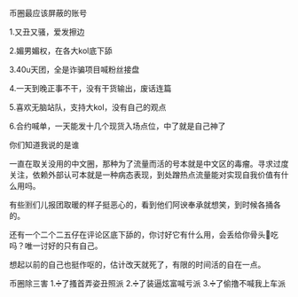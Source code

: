 币圈最应该屏蔽的账号 

1.又丑又骚，爱发擦边 

2.媚男媚权，在各大kol底下舔 

3.40u天团，全是诈骗项目喊粉丝接盘 

4.一天到晚正事不干，没有干货输出，废话连篇 

5.喜欢无脑站队，支持大kol，没有自己的观点 

6.合约喊单，一天能发十几个现货入场点位，中了就是自己神了 

你们知道我说的是谁

一直在取关没用的中文圈，那种为了流量而活的号本就是中文区的毒瘤。寻求过度关注，依赖外部认可本就是一种病态表现，到处蹭热点流量能对实现自我价值有什么用吗。

有些🈹们儿报团取暖的样子挺恶心的，看到他们阿谀奉承就想笑，到时候各捅各的。

还有一个二个二五仔在评论区底下舔的，你讨好它有什么用，会丢给你骨头🦴吃吗？唯一讨好的只有自己。

想起以前的自己也挺作呕的，估计改天就死了，有限的时间活的自在一点。

币圈除三害
1.➗了搔首弄姿丑照派
2.➗了装逼炫富喊亏派
3.➗了偷撸不喊我上车派

